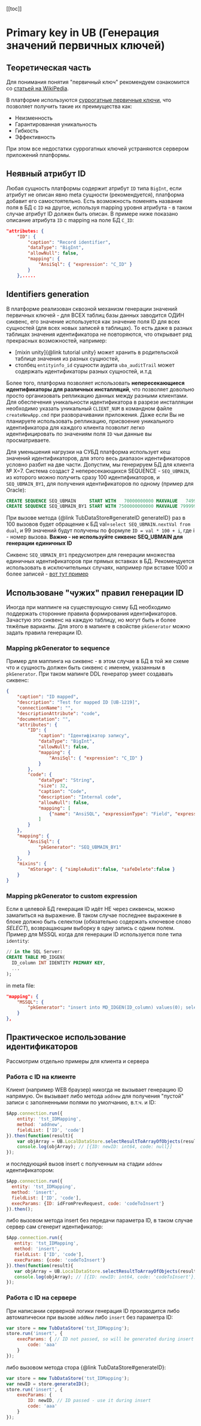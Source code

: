 ﻿[[toc]]

# Primary key in UB (Генерация значений первичных ключей)

## Теоретическая часть
  Для понимания понятия "первичный ключ" рекомендуем ознакомится со [статьей на WikiPedia](https://en.wikipedia.org/wiki/Unique_key).
  
  В платформе используются [суррогатные первичные ключи](https://en.wikipedia.org/wiki/Surrogate_key), что позволяет получить
  такие их преимущества как: 
   
  - Неизменность
  - Гарантированная уникальность
  - Гибкость
  - Эффективность
  
  При этом все недостатки суррогатных ключей устраняются сервером приложений платформы.
  
## Неявный атрибут ID  
Любая сущность платформы содержит атрибут `ID` типа `BigInt`, если атрибут не описан явно meta сущности (рекомендуется), 
платформа добавит его самостоятельно. Есть возможность поменять название поля в БД с `ID` на другое, 
используя mapping уровня атрибута - в таком случае атрибут ID должен быть описан. 
В примере ниже показано описание атрибута `ID` с mapping на поле БД `C_ID`:  
```json
"attributes: {
    "ID": {
        "caption": "Record identifier",
        "dataType": "BigInt",
        "allowNull": false,
        "mapping": {
            "AnsiSql": { "expression": "C_ID" }
        }
    },.....
```

## Identifiers generation
  В платформе реализован сквозной механизм генерации значений первичных ключей - для ВСЕХ таблиц базы данных заводится ОДИН сиквенс,
его значение используется как значение поля ID для всех сущностей (для всех новых записей в таблицах). 
То есть даже в разных таблицах значения идентификатора не повторяются, что открывает ряд прекрасных возможностей, например:

 - [mixin unity]{@link tutorial unity} может хранить в родительской таблице значения из разных сущностей,
 - столбец `entityinfo_id` сущности аудита `uba_auditTrail` может содержать идентификаторы разных сущностей, и.т.д
    
  Более того, платформа позволяет использовать **непересекающиеся идентификаторы для различных инсталляций**, что позволяет довольно просто 
организовать репликацию данных между разными клиентами. Для обеспечения уникальности идентификатора в разрезе инсталляции необходимо 
указать уникальный `CLIENT_NUM` в командном файле `createNewApp.cmd` при разворачивании приложения. 
Даже если Вы не планируете использовать репликацию, присвоение уникального идентификатора для каждого клиента позволит 
легко идентифицировать по значениям поля `ID` чьи данные вы просматриваете.
 
  Для уменьшения нагрузки на СУБД платформа использует кеш значений идентификаторов, для этого весь диапазон идентификаторов
  условно разбит на две части. Допустим, мы генерируем БД для клиента № Х=7.
  Система создаст 2 непересекающихся SEQUENCE - `SEQ_UBMAIN`, из которого можно получить сразу 100 идентификаторов, и 
`SEQ_UBMAIN_BY1`, для получения идентификаторов по одному (пример для Oracle):  
```sql  
CREATE SEQUENCE SEQ_UBMAIN     START WITH   70000000000 MAXVALUE   74999999999 MINVALUE   70000000000 NOCYCLE CACHE 10 ORDER;
CREATE SEQUENCE SEQ_UBMAIN_BY1 START WITH 7500000000000 MAXVALUE 7999999999999 MINVALUE 7500000000000 NOCYCLE ORDER'; 
```

  При вызове метода {@link TubDataStore#generateID generateID} раз в 100 вызовов будет обращение к БД
  val=`select SEQ_UBMAIN.nextVal from dual`, и 99 значений будут получены по формуле `ID = val * 100 + i`,
  где i - номер вызова. **Важно - не используйте сиквенс SEQ_UBMAIN для генерации единичных ID**

  Сиквенс `SEQ_UBMAIN_BY1` предусмотрен для генерации множества единичных идентификаторов при прямых вставках в БД. 
Рекомендуется использовать в исключительных случаях, например при вставке 1000 и более записей - [вот тут пример](http://forum.ub.softline.kiev.ua/viewtopic.php?f=12&t=78&p=264#p264) 

## Использоване "чужих" правил генерации ID
  Иногда при маппинге на существующую схему БД необходимо поддержать сторонние правила формирования идентификаторов. 
Зачастую это сиквенс на каждую таблицу, но могут быть и более тяжёлые варианты. Для этого в мапинге в свойстве
`pkGenerator` можно задать правила генерации ID.

### Mapping pkGenerator to sequence
Пример для маппинга на сиквенс - в этом случае в БД в той же схеме что и сущность должен быть сиквенс с именем, указанным в `pkGenerator`. 
При таком мапинге DDL генератор умеет создавать сиквенс:  
```json
{
    "caption": "ID mapped",
    "description": "Test for mapped ID [UB-1219]",
    "connectionName": "",
    "descriptionAttribute": "code",
    "documentation": "",
    "attributes": {
        "ID": {
            "caption": "Ідентифікатор запису",
            "dataType": "BigInt",
            "allowNull": false,
            "mapping": {
                "AnsiSql": { "expression": "C_ID" }
            }
        },
        "code": {
            "dataType": "String",
            "size": 32,
            "caption": "Code",
            "description": "Internal code",
            "allowNull": false,
            "mapping": [
                {"name": "AnsiSQL", "expressionType": "Field", "expression": "C_CODE" }
            ]
        }
    },
    "mapping": {
        "AnsiSql": { 
            "pkGenerator": "SEQ_UBMAIN_BY1" 
        }
    },
    "mixins": {
        "mStorage": { "simpleAudit":false, "safeDelete":false }
    }
}
```

### Mapping pkGenerator to custom expression 
  Если в целевой БД генерация ID идёт НЕ через сиквенсы, можно замапиться на выражение. 
В таком случае последнее выражение в блоке должно быть селектом (обязательно содержать ключевое слово _SELECT_),
возвращающим выборку в одну запись с одним полем. 
Пример для MSSQL когда для генерации ID используется поле типа `identity`:  
```sql
// in the SQL Server:
CREATE TABLE MD_IDGEN(
  ID_column INT IDENTITY PRIMARY KEY,
  ...
);
```

in meta file:  
```json
"mapping": {
    "MSSQL": { 
        "pkGenerator": "insert into MD_IDGEN(ID_column) values(0); select IDENT_CURRENT('MD_IDGEN')" 
    }
},   
```

## Практическое использование идентификаторов 
Рассмотрим отдельно примеры для клиента и сервера

### Работа с ID на клиенте  
  Клиент (например WEB браузер) никогда не вызывает генерацию ID напрямую. Он вызывает либо метода `addnew` для получения 
"пустой" записи с заполненными полями по умолчанию, в.т.ч. и ID:  
```javascript
$App.connection.run({
    entity: 'tst_IDMapping', 
    method: 'addnew', 
    fieldList: ['ID', 'code']
}).then(function(result){ 
    var objArray = UB.LocalDataStore.selectResultToArrayOfObjects(result); // transform array-of-array result representation to array-of-object 
    console.log(objArray); // [{ID: newID: int64, code: null}]   
});
```
и последующий вызов insert с полученным на стадии `addnew` идентификатором:  
```javascript
$App.connection.run({
  entity: 'tst_IDMapping', 
  method: 'insert', 
  fieldList: ['ID', 'code'],
  execParams: {ID: idFromPrevRequest, code: 'codeToInsert'} 
}).then();
```
либо вызовом метода insert без передачи параметра ID, в таком случае сервер сам сгенерит идентификатор:  
```javascript
$App.connection.run({
   entity: 'tst_IDMapping', 
   method: 'insert', 
   fieldList: ['ID', 'code'],
   execParams: {code: 'codeToInsert'} 
}).then(function(result){ 
   var objArray = UB.LocalDataStore.selectResultToArrayOfObjects(result);
   console.log(objArray); // [{ID: newID: int64, code: 'codeToInsert'}]
}); 
```

### Работа с ID на сервере
При написании серверной логики генерация ID производится 
либо автоматически при вызове `addNew` либо `insert` без параметра ID:  
```javascript
var store = new TubDataStore('tst_IDMapping');
store.run('insert', {
    execParams: { // ID not passed, so will be generated during insert
        code: 'aaa'
    }
});
```    
либо вызовом метода стора {@link TubDataStore#generateID}:  
```javascript
var store = new TubDataStore('tst_IDMapping');
var newID = store.generateID();
store.run('insert', {
    execParams: { 
        ID: newID, // ID passed - use it during insert
        code: 'aaa'
    }
}); 
```

